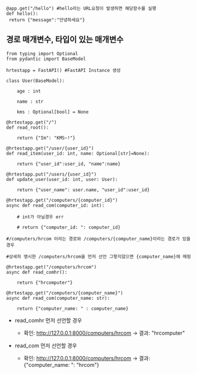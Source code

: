 

```
@app.get("/hello") #hello라는 URL요청이 발생하면 해당함수를 실행
def hello():  
 return {"message":"안녕하세요"}
```

## 경로 매개변수, 타입이 있는 매개변수

```
from typing import Optional
from pydantic import BaseModel

hrtestapp = FastAPI() #FastAPI Instance 생성

class User(BaseModel):

    age : int

    name : str

    kms : Optional[bool] = None

@hrtestapp.get("/")
def read_root():

    return {"Im": "KMS~!"}

@hrtestapp.get("/user/{user_id}")
def read_item(user_id: int, name: Optional[str]=None):

    return {"user_id":user_id, "name":name}

@hrtestapp.put("/users/{user_id}")
def update_user(user_id: int, user: User):

    return {"user_name": user.name, "user_id":user_id}

@hrtestapp.get("/computers/{computer_id}")
async def read_com(computer_id: int):

    # int가 아닐경우 err

    # return {"computer_id: ": computer_id}

#/computers/hrcom 이라는 경로와 /computers/{computer_name}이라는 경로가 있을경우

#상세히 명시한 /computers/hrcom을 먼저 선언 그렇지않으면 {computer_name}에 매핑

@hrtestapp.get("/computers/hrcom")
async def read_comhr():

    return {"hrcomputer"}

@hrtestapp.get("/computers/{computer_name}")
async def read_com(computer_name: str):

    return {"computer_name: " : computer_name}
```

- read_comhr 먼저 선언할 경우
  
  - 확인: http://127.0.0.1:8000/computers/hrcom -> 결과: "hrcomputer"

- read_com 먼저 선언할 경우
  
  - 확인: http://127.0.0.1:8000/computers/hrcom -> 결과: {"computer_name: ": "hrcom"}


